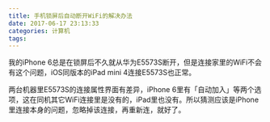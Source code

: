 ```yaml
---
title: 手机锁屏后自动断开WiFi的解决办法
date: 2017-06-17 23:13:33
categories: 计算机
tags:
---
```


我的iPhone 6总是在锁屏后不久就从华为E5573S断开，但是连接家里的WiFi不会有这个问题，iOS同版本的iPad mini 4连接E5573S也正常。

两台机器里E5573S的连接属性界面有差异，iPhone 6里有「自动加入」等两个选项，这在同机其它WiFi连接里是没有的，iPad里也没有。所以猜测应该是iPhone里连接本身的问题，忽略掉该连接，再重新连，就好了。

